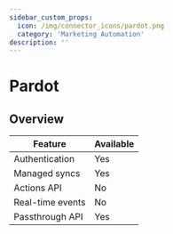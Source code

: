 ```yaml
---
sidebar_custom_props:
  icon: /img/connector_icons/pardot.png
  category: 'Marketing Automation'
description: ''
---
```


# Pardot

## Overview

| Feature                            | Available |
| ---------------------------------- | --------- |
| Authentication                     | Yes       |
| Managed syncs                      | Yes       |
| Actions API                        | No       |
| Real-time events                   | No        |
| Passthrough API                    | Yes       |
